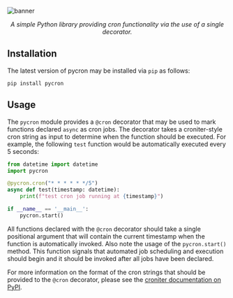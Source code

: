 ![banner](https://user-images.githubusercontent.com/90288849/151294853-2878a645-c480-472d-a9c2-24398d510059.jpg)

<div align="center">
    <em>
        A simple Python library providing cron functionality via the use of a single decorator.
    </em>
</div>

## Installation
The latest version of pycron may be installed via `pip` as follows:

```
pip install pycron
```

## Usage
The `pycron` module provides a `@cron` decorator that may be used to mark functions declared `async` as cron jobs. The decorator takes a croniter-style cron string as input to determine when the function should be executed. For example, the following `test` function would be automatically executed every 5 seconds:

```Python
from datetime import datetime
import pycron

@pycron.cron("* * * * * */5")
async def test(timestamp: datetime):
    print(f"test cron job running at {timestamp}")

if __name__ == '__main__':
    pycron.start()
```

All functions declared with the `@cron` decorator should take a single positional argument that will contain the current timestamp when the function is automatically invoked. Also note the usage of the `pycron.start()` method. This function signals that automated job scheduling and execution should begin and it should be invoked after all jobs have been declared.

For more information on the format of the cron strings that should be provided to the `@cron` decorator, please see the [croniter documentation on PyPI](https://pypi.org/project/croniter/).